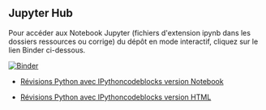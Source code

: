 ## Jupyter Hub

Pour accéder aux Notebook Jupyter (fichiers d'extension ipynb dans les dossiers ressources ou corrige) du dépôt en mode interactif, cliquez sur le lien Binder ci-dessous.

[![Binder](https://mybinder.org/badge_logo.svg)](https://mybinder.org/v2/gh/frederic-junier/snt-public/master)


* [Révisions Python avec IPythoncodeblocks version Notebook](https://mybinder.org/v2/gh/frederic-junier/snt-public/master?filepath=notebooks/Revisions_Python_Ipythoncodeblocks.ipynb)



* [Révisions Python avec IPythoncodeblocks version HTML](notebooks/Revisions_Python_Ipythoncodeblocks.html)
